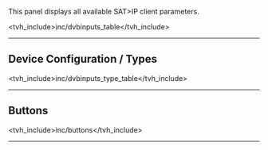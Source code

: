 This panel displays all available SAT>IP client parameters.

<tvh_include>inc/dvbinputs_table</tvh_include>

---

## Device Configuration / Types

<tvh_include>inc/dvbinputs_type_table</tvh_include>

---

## Buttons

<tvh_include>inc/buttons</tvh_include>

---
